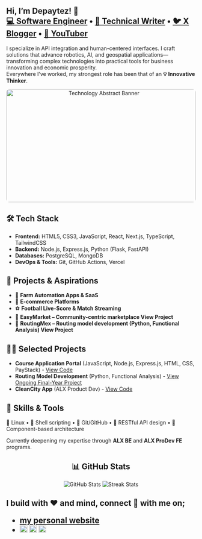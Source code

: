 <!-- Introduction -->
<section>
  <h1>Hi, I’m <strong>Depaytez!</strong> 👋 <br/>
    <a href="https://github.com/Depaytez">💻 Software Engineer</a> •
    <a href="https://github.com/Depaytez">📝 Technical Writer</a> •
    <a href="https://x.com/DePaytez">🐦 X Blogger</a> •
    <a href="https://www.youtube.com/channel/UCJnuUwBlzqz3GtUDn0hRmPg">🎥 YouTuber</a>
  </h1>
  <p>
    I specialize in API integration and human-centered interfaces. I craft solutions that advance robotics, AI, and geospatial applications—transforming complex technologies into practical tools for business innovation and economic prosperity.<br/>
    Everywhere I’ve worked, my strongest role has been that of an <strong>💡 Innovative Thinker</strong>.
  </p>
</section>

<!-- Banner Section -->
<section align="center">
  <img
    src="https://images.unsplash.com/photo-1504384308090-c894fdcc538d?auto=format&fit=crop&w=1350&q=80"
    alt="Technology Abstract Banner"
    style="width:100%; max-height:300px; object-fit:cover; border-radius:8px;"/>
</section>

<!-- Tech Stack -->
<section>
  <h2>🛠️ Tech Stack</h2>
  <ul>
    <li><strong>Frontend:</strong> HTML5, CSS3, JavaScript, React, Next.js, TypeScript, TailwindCSS</li>
    <li><strong>Backend:</strong> Node.js, Express.js, Python (Flask, FastAPI)</li>
    <li><strong>Databases:</strong> PostgreSQL, MongoDB</li>
    <li><strong>DevOps & Tools:</strong> Git, GitHub Actions, Vercel</li>
  </ul>
</section>

<!-- Projects & Aspirations -->
<section>
  <h2>🚀 Projects & Aspirations</h2>
  <ul>
    <li>🐄 <strong>Farm Automation Apps & SaaS</strong></li>
    <li>🛒 <strong>E-commerce Platforms</strong></li>
    <li>⚽ <strong>Football Live-Score & Match Streaming</strong></li>
    <li>🔗 <strong>EasyMarket – Community-centric marketplace <a href="https://github.com/Depaytez/EasyMarket" style='text-decoration:none'>View Project</a></strong></li>
    <li>🔗 <strong>RoutingMex – Routing model development (Python, Functional Analysis) <a href="https://github.com/Depaytez/Depaytez" style='text-decoration:none'>View Project</a></strong></li>
  </ul>
</section>

<!-- Showcase of Work -->
<section>
  <h2>👨‍💻 Selected Projects</h2>
  <ul>
    <li>
      <strong>Course Application Portal</strong> (JavaScript, Node.js, Express.js, HTML, CSS, PayStack) - <a href="https://github.com/Depaytez/Balmcity-course-application">View Code</a>
    </li>
    <li>
      <strong>Routing Model Development</strong> (Python, Functional Analysis) - <a href="https://github.com/Depaytez/Depaytez">View Ongoing Final-Year Project</a>
    </li>
    <li>
      <strong>CleanCity App</strong> (ALX Product Dev) - <a href="https://github.com/Depaytez/Cleancity-alx-project">View Code</a>
    </li>
  </ul>
</section>

<!-- Skills & Tools -->
<section>
  <h2>🔧 Skills & Tools</h2>
  <p>
    🐧 Linux • 🐚 Shell scripting • 🧩 Git/GitHub • 🔗 RESTful API design • 🧱 Component-based architecture</p>
  <p>  Currently deepening my expertise through <strong>ALX BE</strong> and <strong>ALX ProDev FE</strong> programs.</p>
</section>

<!-- GitHub Stats & Widgets -->
<section align="center">
  <h2>📊 GitHub Stats</h2>
  <p>
    <img src="https://github-readme-stats.vercel.app/api?username=Depaytez&show_icons=true&theme=radical" alt="GitHub Stats"/>
    <img src="https://github-readme-streak-stats.herokuapp.com/?user=Depaytez&theme=radical" alt="Streak Stats"/>
  </p>
</section>

<!-- Connect -->
<section align='left'>
  <h2>
    I build with ❤️ and mind, connect 🤳  with me on;
    <ul>
      <li>
        <a href='https://sites.google.com/view/depaytez/home'>my personal website</a>
      </li>
      <li> 
        <a style='text-decoration:none' href="https://www.youtube.com/channel/UCJnuUwBlzqz3GtUDn0hRmPg">
          <img alt="Depaytez | YouTube" width="20px" src="https://cdn.jsdelivr.net/npm/simple-icons@v3/icons/youtube.svg"/>
        </a>
        <a style='text-decoration:none' href="https://x.com/DePaytez">
          <img alt="Depaytez | Twitter" width="20px" src="https://cdn.jsdelivr.net/npm/simple-icons@v3/icons/twitter.svg"/>
        </a>
        <a style='text-decoration:none' href="https://linkedin.com/in/depaytez">
          <img alt="Depaytez | LinkedIn" width="20px" src="https://cdn.jsdelivr.net/npm/simple-icons@v3/icons/linkedin.svg"/>
        </a>
        <!-- [instagram]: notAvailable -->
      </li>
    </ul>
  </h2>
</section>
